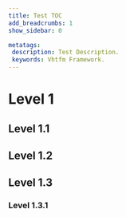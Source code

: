 ```yaml
---
title: Test TOC
add_breadcrumbs: 1
show_sidebar: 0

metatags:
 description: Test Description.
 keywords: Vhtfm Framework.
---
```


# Level 1

## Level 1.1

## Level 1.2

## Level 1.3

### Level 1.3.1
